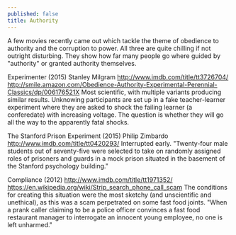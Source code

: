 ```yaml
---
published: false
title: Authority
---
```



A few movies recently came out which tackle the theme of obedience to authority and the corruption to power. All three are quite chilling if not outright disturbing. They show how far many people go where guided by "authority" or granted authority themselves.


Experimenter (2015)
Stanley Milgram
http://www.imdb.com/title/tt3726704/
http://smile.amazon.com/Obedience-Authority-Experimental-Perennial-Classics/dp/006176521X
Most scientific, with multiple variants producing similar results.
Unknowing participants are set up in a fake teacher-learner experiment where they are asked to shock the failing learner (a conferedate) with increasing voltage. The question is whether they will go all the way to the apparently fatal shocks.

The Stanford Prison Experiment (2015)
Philip Zimbardo
http://www.imdb.com/title/tt0420293/
Interrupted early.
"Twenty-four male students out of seventy-five were selected to take on randomly assigned roles of prisoners and guards in a mock prison situated in the basement of the Stanford psychology building."

Compliance (2012) 
http://www.imdb.com/title/tt1971352/
https://en.wikipedia.org/wiki/Strip_search_phone_call_scam
The conditions for creating this situation were the most sketchy (and unscientific and unethical), as this was a scam perpetrated on some fast food joints.
"When a prank caller claiming to be a police officer convinces a fast food restaurant manager to interrogate an innocent young employee, no one is left unharmed."

